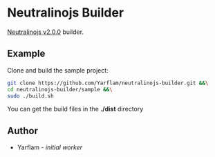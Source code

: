 # Neutralinojs Builder

[Neutralinojs v2.0.0](https://github.com/neutralinojs/neutralinojs) builder.

## Example

Clone and build the sample project:

```bash
git clone https://github.com/Yarflam/neutralinojs-builder.git &&\
cd neutralinojs-builder/sample &&\
sudo ./build.sh
```

You can get the build files in the **./dist** directory

## Author

-   Yarflam - _initial worker_
